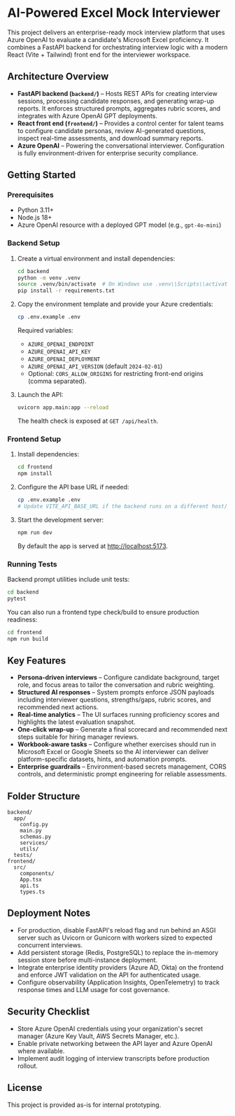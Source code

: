 # AI-Powered Excel Mock Interviewer

This project delivers an enterprise-ready mock interview platform that uses Azure OpenAI to evaluate a candidate's Microsoft Excel proficiency. It combines a FastAPI backend for orchestrating interview logic with a modern React (Vite + Tailwind) front end for the interviewer workspace.

## Architecture Overview

- **FastAPI backend (`backend/`)** – Hosts REST APIs for creating interview sessions, processing candidate responses, and generating wrap-up reports. It enforces structured prompts, aggregates rubric scores, and integrates with Azure OpenAI GPT deployments.
- **React front end (`frontend/`)** – Provides a control center for talent teams to configure candidate personas, review AI-generated questions, inspect real-time assessments, and download summary reports.
- **Azure OpenAI** – Powering the conversational interviewer. Configuration is fully environment-driven for enterprise security compliance.

## Getting Started

### Prerequisites

- Python 3.11+
- Node.js 18+
- Azure OpenAI resource with a deployed GPT model (e.g., `gpt-4o-mini`)

### Backend Setup

1. Create a virtual environment and install dependencies:

   ```bash
   cd backend
   python -m venv .venv
   source .venv/bin/activate  # On Windows use .venv\\Scripts\\activate
   pip install -r requirements.txt
   ```

2. Copy the environment template and provide your Azure credentials:

   ```bash
   cp .env.example .env
   ```

   Required variables:

   - `AZURE_OPENAI_ENDPOINT`
   - `AZURE_OPENAI_API_KEY`
   - `AZURE_OPENAI_DEPLOYMENT`
   - `AZURE_OPENAI_API_VERSION` (default `2024-02-01`)
   - Optional: `CORS_ALLOW_ORIGINS` for restricting front-end origins (comma separated).

3. Launch the API:

   ```bash
   uvicorn app.main:app --reload
   ```

   The health check is exposed at `GET /api/health`.

### Frontend Setup

1. Install dependencies:

   ```bash
   cd frontend
   npm install
   ```

2. Configure the API base URL if needed:

   ```bash
   cp .env.example .env
   # Update VITE_API_BASE_URL if the backend runs on a different host/port
   ```

3. Start the development server:

   ```bash
   npm run dev
   ```

   By default the app is served at [http://localhost:5173](http://localhost:5173).

### Running Tests

Backend prompt utilities include unit tests:

```bash
cd backend
pytest
```

You can also run a frontend type check/build to ensure production readiness:

```bash
cd frontend
npm run build
```

## Key Features

- **Persona-driven interviews** – Configure candidate background, target role, and focus areas to tailor the conversation and rubric weighting.
- **Structured AI responses** – System prompts enforce JSON payloads including interviewer questions, strengths/gaps, rubric scores, and recommended next actions.
- **Real-time analytics** – The UI surfaces running proficiency scores and highlights the latest evaluation snapshot.
- **One-click wrap-up** – Generate a final scorecard and recommended next steps suitable for hiring manager reviews.
- **Workbook-aware tasks** – Configure whether exercises should run in Microsoft Excel or Google Sheets so the AI interviewer can deliver platform-specific datasets, hints, and automation prompts.
- **Enterprise guardrails** – Environment-based secrets management, CORS controls, and deterministic prompt engineering for reliable assessments.

## Folder Structure

```
backend/
  app/
    config.py
    main.py
    schemas.py
    services/
    utils/
  tests/
frontend/
  src/
    components/
    App.tsx
    api.ts
    types.ts
```

## Deployment Notes

- For production, disable FastAPI's reload flag and run behind an ASGI server such as Uvicorn or Gunicorn with workers sized to expected concurrent interviews.
- Add persistent storage (Redis, PostgreSQL) to replace the in-memory session store before multi-instance deployment.
- Integrate enterprise identity providers (Azure AD, Okta) on the frontend and enforce JWT validation on the API for authenticated usage.
- Configure observability (Application Insights, OpenTelemetry) to track response times and LLM usage for cost governance.

## Security Checklist

- Store Azure OpenAI credentials using your organization's secret manager (Azure Key Vault, AWS Secrets Manager, etc.).
- Enable private networking between the API layer and Azure OpenAI where available.
- Implement audit logging of interview transcripts before production rollout.

## License

This project is provided as-is for internal prototyping.
